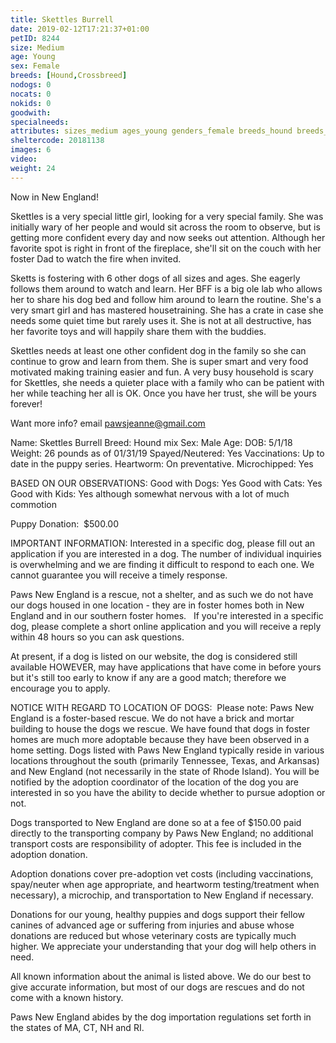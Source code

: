 ```yaml
---
title: Skettles Burrell
date: 2019-02-12T17:21:37+01:00
petID: 8244
size: Medium
age: Young
sex: Female
breeds: [Hound,Crossbreed]
nodogs: 0
nocats: 0
nokids: 0
goodwith: 
specialneeds: 
attributes: sizes_medium ages_young genders_female breeds_hound breeds_crossbreed 
sheltercode: 20181138
images: 6
video: 
weight: 24
---
```


Now in New England!

Skettles is a very special little girl, looking for a very special family.  She was initially wary of her people and would sit across the room to observe, but is getting more confident every day and now seeks out attention.  Although her favorite spot is right in front of the fireplace, she'll sit on the couch with her foster Dad to watch the fire when invited.  

Sketts is fostering with 6 other dogs of all sizes and ages.  She eagerly follows them around to watch and learn.  Her BFF is a big ole lab who allows her to share his dog bed and follow him around to learn the routine.  She's a very smart girl and has mastered housetraining.   She has a crate in case she needs some quiet time but rarely uses it.  She is not at all destructive, has her favorite toys and will happily share them with the buddies. 

Skettles needs at least one other confident dog in the family so she can continue to grow and learn from them.  She is super smart and very food motivated making training easier and fun.  A very busy household is scary for Skettles, she needs a quieter place with a family who can be patient with her while teaching her all is OK.  Once you have her trust, she will be yours forever!  

Want more info?  email pawsjeanne@gmail.com

Name: Skettles Burrell
Breed: Hound mix
Sex: Male
Age:  DOB:  5/1/18
Weight: 26 pounds as of 01/31/19
Spayed/Neutered: Yes
Vaccinations: Up to date in the puppy series. 
Heartworm:   On preventative.
Microchipped: Yes

BASED ON OUR OBSERVATIONS:
Good with Dogs: Yes
Good with Cats: Yes
Good with Kids: Yes although somewhat nervous with a lot of much commotion

Puppy Donation: &#160;$500.00 &#160;

IMPORTANT INFORMATION:
Interested in a specific dog, please fill out an application if you are interested in a dog. The number of individual inquiries is overwhelming and we are finding it difficult to respond to each one. We cannot guarantee you will receive a timely response.

Paws New England is a rescue, not a shelter, and as such we do not have our dogs housed in one location - they are in foster homes both in New England and in our southern foster homes. &#160; If you're interested in a specific dog, please complete a short online application and you will receive a reply within 48 hours so you can ask questions.

At present, if a dog is listed on our website, the dog is considered still available HOWEVER, may have applications that have come in before yours but it's still too early to know if any are a good match; therefore we encourage you to apply.


NOTICE WITH REGARD TO LOCATION OF DOGS: &#160;Please note: Paws New England is a foster-based rescue. We do not have a brick and mortar building to house the dogs we rescue. We have found that dogs in foster homes are much more adoptable because they have been observed in a home setting. Dogs listed with Paws New England typically reside in various locations throughout the south (primarily Tennessee, Texas, and Arkansas) and New England (not necessarily in the state of Rhode Island). You will be notified by the adoption coordinator of the location of the dog you are interested in so you have the ability to decide whether to pursue adoption or not.

Dogs transported to New England are done so at a fee of $150.00 paid directly to the transporting company by Paws New England; no additional transport costs are responsibility of adopter. This fee is included in the adoption donation.

Adoption donations cover pre-adoption vet costs (including vaccinations, spay/neuter when age appropriate, and heartworm testing/treatment when necessary), a microchip, and transportation to New England if necessary.

Donations for our young, healthy puppies and dogs support their fellow canines of advanced age or suffering from injuries and abuse whose donations are reduced but whose veterinary costs are typically much higher. We appreciate your understanding that your dog will help others in need.

All known information about the animal is listed above. We do our best to give accurate information, but most of our dogs are rescues and do not come with a known history.

Paws New England abides by the dog importation regulations set forth in the states of MA, CT, NH and RI.